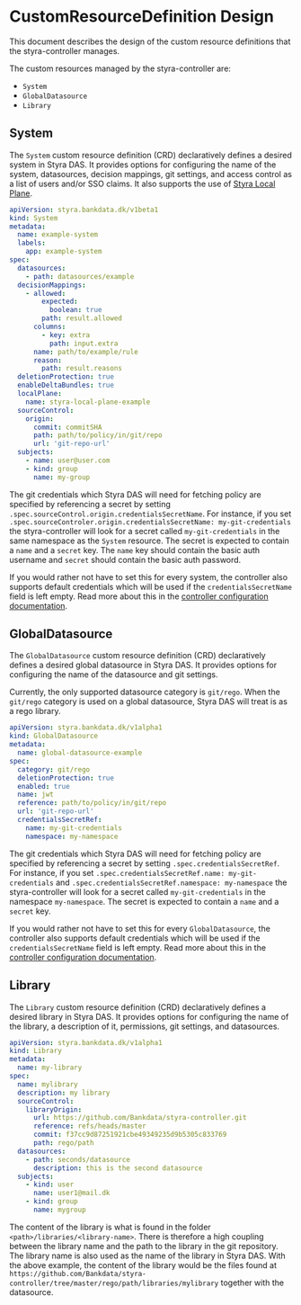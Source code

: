 # CustomResourceDefinition Design

This document describes the design of the custom resource definitions that the
styra-controller manages.

The custom resources managed by the styra-controller are:

* `System`
* `GlobalDatasource`
* `Library`

## System  

The `System` custom resource definition (CRD) declaratively defines a desired
system in Styra DAS. It provides options for configuring the name of the
system, datasources, decision mappings, git settings, and access control as a
list of users and/or SSO claims. It also supports the use of 
[Styra Local Plane](https://docs.styra.com/das/policies/policy-organization/systems/use-styra-local-plane).

```yaml
apiVersion: styra.bankdata.dk/v1beta1
kind: System
metadata:
  name: example-system
  labels:
    app: example-system
spec:
  datasources:
    - path: datasources/example
  decisionMappings:
    - allowed:
        expected:
          boolean: true
        path: result.allowed
      columns:
        - key: extra
          path: input.extra
      name: path/to/example/rule
      reason:
        path: result.reasons
  deletionProtection: true
  enableDeltaBundles: true
  localPlane:
    name: styra-local-plane-example
  sourceControl:
    origin:
      commit: commitSHA
      path: path/to/policy/in/git/repo
      url: 'git-repo-url'
  subjects:
    - name: user@user.com
    - kind: group
      name: my-group
```

The git credentials which Styra DAS will need for fetching policy are specified
by referencing a secret by setting
`.spec.sourceControl.origin.credentialsSecretName`. For instance, if you set
`.spec.sourceControler.origin.credentialsSecretName: my-git-credentials` the
styra-controller will look for a secret called `my-git-credentials` in the same
namespace as the `System` resource. The secret is expected to contain a `name`
and a `secret` key. The `name` key should contain the basic auth username and
`secret` should contain the basic auth password.

If you would rather not have to set this for every system, the controller also
supports default credentials which will be used if the `credentialsSecretName`
field is left empty. Read more about this in the 
[controller configuration documentation](configuration.md#default-git-credentials).

## GlobalDatasource
 
The `GlobalDatasource` custom resource definition (CRD) declaratively defines a
desired global datasource in Styra DAS. It provides options for configuring the
name of the datasource and git settings.

Currently, the only supported
datasource category is `git/rego`. When the `git/rego` category is used on a
global datasource, Styra DAS will treat is as a rego library.

```yaml
apiVersion: styra.bankdata.dk/v1alpha1
kind: GlobalDatasource
metadata:
  name: global-datasource-example
spec:
  category: git/rego
  deletionProtection: true
  enabled: true
  name: jwt
  reference: path/to/policy/in/git/repo
  url: 'git-repo-url'
  credentialsSecretRef:
    name: my-git-credentials
    namespace: my-namespace
```

The git credentials which Styra DAS will need for fetching policy are specified
by referencing a secret by setting `.spec.credentialsSecretRef`. For instance,
if you set `.spec.credentialsSecretRef.name: my-git-credentials` and
`.spec.credentialsSecretRef.namespace: my-namespace` the styra-controller will
look for a secret called `my-git-credentials` in the namespace `my-namespace`.
The secret is expected to contain a `name` and a `secret` key.

If you would rather not have to set this for every `GlobalDatasource`, the
controller also supports default credentials which will be used if the
`credentialsSecretName` field is left empty. Read more about this in the
[controller configuration
documentation](configuration.md#default-git-credentials).

## Library

The `Library` custom resource definition (CRD) declaratively defines a desired library 
in Styra DAS. It provides options for configuring the name of the library, a 
description of it, permissions, git settings, and datasources.

```yaml
apiVersion: styra.bankdata.dk/v1alpha1
kind: Library
metadata:
  name: my-library
spec:
  name: mylibrary
  description: my library
  sourceControl:
    libraryOrigin:
      url: https://github.com/Bankdata/styra-controller.git
      reference: refs/heads/master
      commit: f37cc9d87251921cbe49349235d9b5305c833769
      path: rego/path
  datasources:
    - path: seconds/datasource
      description: this is the second datasource 
  subjects:
    - kind: user
      name: user1@mail.dk
    - kind: group
      name: mygroup
```

The content of the library is what is found in the folder `<path>/libraries/<library-name>`. 
There is therefore a high coupling between the library name and the path to the library in 
the git repository. The library name is also used as the name of the library in Styra DAS.
With the above example, the content of the library would be the files found at 
`https://github.com/Bankdata/styra-controller/tree/master/rego/path/libraries/mylibrary` 
together with the datasource.